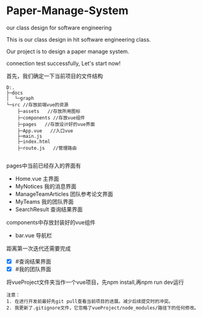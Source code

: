 # Paper-Manage-System
our class design for software engineering

This is our class design in hit software engineering class.

Our project is to design a paper manage system.

connection test successfully, Let's start now!

首先，我们确定一下当前项目的文件结构 
```
D:.
├─docs
│  └─graph
└─src //存放前端vue的资源
    ├─assets   //存放所用图标
    ├─components //存放vue组件
    ├─pages   //存放设计好的vue界面
    ├─App.vue   //入口vue
    ├─main.js  
    ├─index.html
    ├─route.js   //管理路由
    
```
pages中当前已经存入的界面有
- Home.vue 主界面
- MyNotices 我的消息界面
- ManageTeamArticles 团队参考论文界面 
- MyTeams 我的团队界面
- SearchResult 查询结果界面

components中存放封装好的vue组件
- bar.vue 导航栏

距离第一次迭代还需要完成
- [x] #查询结果界面
- [x] #我的团队界面

将vueProject文件夹当作一个vue项目，先npm install,再npm run dev运行
```
注意：
1. 在进行开发前最好先git pull查看当前项目的进展。减少后续提交时的冲突。
2. 我更新了.gitignore文件，它忽略了vueProject/node_modules/路径下的任何修改。
```